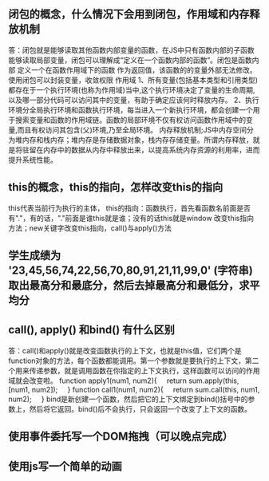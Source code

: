 ## 闭包的概念，什么情况下会用到闭包，作用域和内存释放机制
答：闭包就是能够读取其他函数内部变量的函数，在JS中只有函数内部的子函数能够读取局部变量，闭包可以理解成“定义在一个函数内部的函数”。闭包是函数内部 定义一个在函数作用域下的函数 作为返回值，该函数的的变量外部无法修改。
使用闭包可以封装变量，收敛权限 
作用域
1、所有变量(包括基本类型和引用类型)都存在于一个执行环境(也称为作用域)当中,这个执行环境决定了变量的生命周期,以及哪一部分代码可以访问其中的变量，有助于确定应该何时释放内存。
2、执行环境分全局执行环境和函数执行环境，每当进入一个新执行环境，都会创建一个用于搜索变量和函数的作用域链。函数的局部环境不仅有权访问函数作用域中的变量,而且有权访问其包含(父)环境,乃至全局环境。
内存释放机制;JS中内存空间分为堆内存和栈内存；堆内存是存储数据对象，栈内存存储变量。所谓内存释放，就是将驻留在内存中的数据从内存中释放出来，以提高系统内存资源的利用率，进而提升系统性能。

## this的概念，this的指向，怎样改变this的指向
this代表当前行为执行的主体，
this的指向：函数执行，首先看函数名前面是否有"."，有的话，"."前面是谁this就是谁；没有的话this就是window
改变this指向方法；new关键字改变this指向，call()与apply()方法
## 学生成绩为 '23,45,56,74,22,56,70,80,91,21,11,99,0' (字符串) 取出最高分和最底分，然后去掉最高分和最低分，求平均分 

## call(), apply() 和bind() 有什么区别
答：call()和apply()就是改变函数执行的上下文，也就是this值，它们两个是function对象的方法，每个函数都能调用。第一个参数就是要执行的上下文，第二个用来传递参数，就是调用函数在你指定的上下文执行，这样函数可以访问的作用域就会改变啦。
function apply1(num1, num2){
    return sum.apply(this, [num1, num2]);
    }
function call1(num1, num2){
    return sum.call(this, num1, num2);
    }
bind是新创建一个函数，然后把它的上下文绑定到bind()括号中的参数上，然后将它返回。bind()后不会执行，只会返回一个改变了上下文的函数。

## 使用事件委托写一个DOM拖拽（可以晚点完成）

## 使用js写一个简单的动画